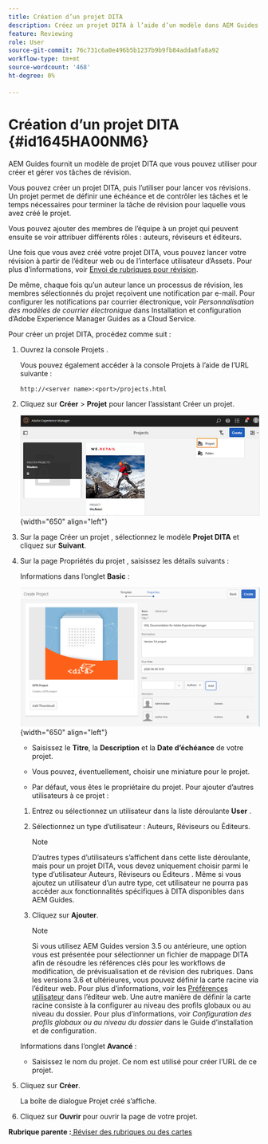 ```yaml
---
title: Création d’un projet DITA
description: Créez un projet DITA à l’aide d’un modèle dans AEM Guides. Découvrez comment utiliser un projet DITA pour lancer les révisions.
feature: Reviewing
role: User
source-git-commit: 76c731c6a0e496b5b1237b9b9fb84adda8fa8a92
workflow-type: tm+mt
source-wordcount: '468'
ht-degree: 0%

---
```


# Création d’un projet DITA {#id1645HA00NM6}

AEM Guides fournit un modèle de projet DITA que vous pouvez utiliser pour créer et gérer vos tâches de révision.

Vous pouvez créer un projet DITA, puis l’utiliser pour lancer vos révisions. Un projet permet de définir une échéance et de contrôler les tâches et le temps nécessaires pour terminer la tâche de révision pour laquelle vous avez créé le projet.

Vous pouvez ajouter des membres de l’équipe à un projet qui peuvent ensuite se voir attribuer différents rôles : auteurs, réviseurs et éditeurs.

Une fois que vous avez créé votre projet DITA, vous pouvez lancer votre révision à partir de l’éditeur web ou de l’interface utilisateur d’Assets. Pour plus d’informations, voir [Envoi de rubriques pour révision](review-send-topics-for-review.md#).

De même, chaque fois qu’un auteur lance un processus de révision, les membres sélectionnés du projet reçoivent une notification par e-mail. Pour configurer les notifications par courrier électronique, voir *Personnalisation des modèles de courrier électronique* dans Installation et configuration d’Adobe Experience Manager Guides as a Cloud Service.

Pour créer un projet DITA, procédez comme suit :

1. Ouvrez la console Projets .

   Vous pouvez également accéder à la console Projets à l’aide de l’URL suivante :

   ```http
   http://<server name>:<port>/projects.html
   ```

1. Cliquez sur **Créer** \> **Projet** pour lancer l’assistant Créer un projet.

   ![](images/project-console-63.png){width="650" align="left"}

1. Sur la page Créer un projet , sélectionnez le modèle **Projet DITA** et cliquez sur **Suivant**.

1. Sur la page Propriétés du projet , saisissez les détails suivants :

   Informations dans l’onglet **Basic** :

   ![](images/create-project.png){width="650" align="left"}

   - Saisissez le **Titre**, la **Description** et la **Date d’échéance** de votre projet.

   - Vous pouvez, éventuellement, choisir une miniature pour le projet.

   - Par défaut, vous êtes le propriétaire du projet. Pour ajouter d’autres utilisateurs à ce projet :

   1. Entrez ou sélectionnez un utilisateur dans la liste déroulante **User** .

   1. Sélectionnez un type d’utilisateur : Auteurs, Réviseurs ou Éditeurs.

      >[!NOTE]
      >
      >D’autres types d’utilisateurs s’affichent dans cette liste déroulante, mais pour un projet DITA, vous devez uniquement choisir parmi le type d’utilisateur Auteurs, Réviseurs ou Éditeurs . Même si vous ajoutez un utilisateur d’un autre type, cet utilisateur ne pourra pas accéder aux fonctionnalités spécifiques à DITA disponibles dans AEM Guides.

   1. Cliquez sur **Ajouter**.

      >[!NOTE]
      >
      >Si vous utilisez AEM Guides version 3.5 ou antérieure, une option vous est présentée pour sélectionner un fichier de mappage DITA afin de résoudre les références clés pour les workflows de modification, de prévisualisation et de révision des rubriques. Dans les versions 3.6 et ultérieures, vous pouvez définir la carte racine via l’éditeur web. Pour plus d’informations, voir les [Préférences utilisateur](web-editor-features.md#id2087G0P40SB) dans l’éditeur web. Une autre manière de définir la carte racine consiste à la configurer au niveau des profils globaux ou au niveau du dossier. Pour plus d’informations, voir *Configuration des profils globaux ou au niveau du dossier* dans le Guide d’installation et de configuration.

   Informations dans l’onglet **Avancé** :

   - Saisissez le nom du projet. Ce nom est utilisé pour créer l’URL de ce projet.

1. Cliquez sur **Créer**.

   La boîte de dialogue Projet créé s’affiche.

1. Cliquez sur **Ouvrir** pour ouvrir la page de votre projet.


**Rubrique parente :**[ Réviser des rubriques ou des cartes](review.md)

